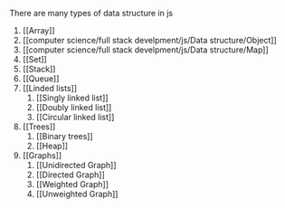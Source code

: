There are many types of data structure in js

1. [[Array]]
2. [[computer science/full stack develpment/js/Data structure/Object]]
3. [[computer science/full stack develpment/js/Data structure/Map]]
4. [[Set]]
5. [[Stack]]
6. [[Queue]]
7. [[Linded lists]]
	1. [[Singly linked list]]
	2. [[Doubly linked list]]
	3. [[Circular linked list]]
8. [[Trees]]
	1. [[Binary trees]]
	2. [[Heap]]
9. [[Graphs]]
	1. [[Unidirected  Graph]]
	2. [[Directed Graph]]
	3. [[Weighted Graph]]
	4. [[Unweighted Graph]]
